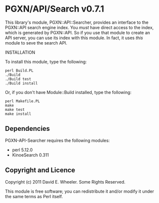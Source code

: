 PGXN/API/Search v0.7.1
======================

This library's module, PGXN::API::Searcher, provides an interface to the
PGXN::API search engine index. You *must* have direct access to the index,
which is generated by PGXN::API. So if you use that module to create an API
server, you can use its index with this module. In fact, it uses *this* module
to seve the search API.

INSTALLATION

To install this module, type the following:

    perl Build.PL
    ./Build
    ./Build test
    ./Build install

Or, if you don't have Module::Build installed, type the following:

    perl Makefile.PL
    make
    make test
    make install

Dependencies
------------

PGXN-API-Searcher requires the following modules:

* perl 5.12.0
* KinoeSearch 0.311

Copyright and Licence
---------------------

Copyright (c) 2011 David E. Wheeler. Some Rights Reserved.

This module is free software; you can redistribute it and/or modify it under
the same terms as Perl itself.
